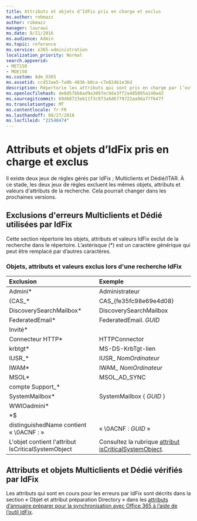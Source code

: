 ```yaml
---
title: Attributs et objets d’IdFix pris en charge et exclus
ms.author: robmazz
author: robmazz
manager: laurawi
ms.date: 8/21/2016
ms.audience: Admin
ms.topic: reference
ms.service: o365-administration
localization_priority: Normal
search.appverid:
- MET150
- MOE150
ms.custom: Adm_O365
ms.assetid: cc453ae5-fa9b-4836-b0ce-c7e824b1e36d
description: Répertorie les attributs qui sont pris en charge par l’outil IdFix et exclus.
ms.openlocfilehash: de8d57bb8ad9a3097ec9da3ff2a485095a140a42
ms.sourcegitcommit: 69d60723e611f3c973a6d6779722aa9da77f647f
ms.translationtype: MT
ms.contentlocale: fr-FR
ms.lasthandoff: 08/27/2018
ms.locfileid: "22540474"
---
```

# <a name="idfix-excluded-and-supported-objects-and-attributes"></a>Attributs et objets d’IdFix pris en charge et exclus
Il existe deux jeux de règles gérés par IdFix ; Multiclients et Dédié/ITAR. À ce stade, les deux jeux de règles excluent les mêmes objets, attributs et valeurs d'attributs de la recherche. Cela pourrait changer dans les prochaines versions.
  
## <a name="multi-tenant-and-dedicated-error-exclusions-used-by-idfix"></a>Exclusions d'erreurs Multiclients et Dédié utilisées par IdFix
Cette section répertorie les objets, attributs et valeurs IdFix exclut de la recherche dans le répertoire. L’astérisque (\*) est un caractère générique qui peut être remplacé par d’autres caractères.
  
### <a name="objects-attributes-and-values-excluded-during-an-idfix-search"></a>Objets, attributs et valeurs exclus lors d'une recherche IdFix

|**Exclusion**|**Exemple**|
|:-----|:-----|
|Admini\* |Administrateur |
|{CAS_\*  |CAS_{fe35fc98e69e4d08} |
|DiscoverySearchMailbox\*  |DiscoverySearchMailbox  |
|FederatedEmail\* |FederatedEmail. *GUID* |
|Invité\* ||
|Connecteur HTTP\*  |HTTPConnector |
|krbtgt\* |MS-DS-KrbTgt-lien |
|IUSR_\* |IUSR_ *NomOrdinateur* |
|IWAM\*  |IWAM_ *NomOrdinateur* |
|MSOL\* |MSOL_AD_SYNC |
|compte Support_\* ||
|SystemMailbox\* |SystemMailbox { *GUID* }|
|WWIOadmini\*  ||
|\*$ ||
|distinguishedName contient « \0ACNF : »|« \0ACNF : *GUID* » |
|L'objet contient l'attribut IsCriticalSystemObject |Consultez la rubrique [attribut isCriticalSystemObject](https://go.microsoft.com/fwlink/p/?LinkId=401169). |
   
## <a name="multi-tenant-and-dedicated-objects-and-attributes-checked-by-idfix"></a>Attributs et objets Multiclients et Dédié vérifiés par IdFix
Les attributs qui sont en cours pour les erreurs par IdFix sont décrits dans la section « Objet et attribut préparation Directory » dans les [attributs d’annuaire préparer pour la synchronisation avec Office 365 à l’aide de l’outil IdFix](prepare-directory-attributes-for-synch-with-idfix.md).
  

